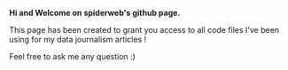<b> Hi and Welcome on spiderweb's github page. </b>

This page has been created to grant you access to all code files I've been using for my data journalism articles !

Feel free to ask me any question :)




